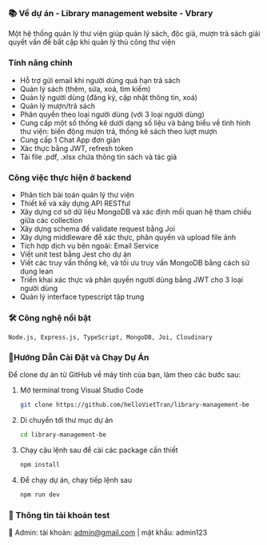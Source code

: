 ### 📚 Về dự án - Library management website - Vbrary

Một hệ thống quản lý thư viện giúp quản lý sách, độc giả, mượn trả sách giải quyết vấn đề bất cập khi quản lý thủ công thư viện

### Tính năng chính
- Hỗ trợ gửi email khi người dùng quá hạn trả sách
- Quản lý sách (thêm, sửa, xoá, tìm kiếm)
- Quản lý người dùng (đăng ký, cập nhật thông tin, xoá)
- Quản lý mượn/trả sách
- Phân quyền theo loại người dùng (với 3 loại người dùng)
- Cung cấp một số thống kê dưới dạng số liệu và bảng biểu về tình hình thư viện: biến động mượn trả, thống kê sách theo lượt mượn
- Cung cấp 1 Chat App đơn giản
- Xác thực bằng JWT, refresh token
- Tải file .pdf, .xlsx chứa thông tin sách và tác giả

### Công việc thực hiện ở backend
- Phân tích bài toán quản lý thư viện
- Thiết kế và xây dựng API RESTful
- Xây dựng cơ sở dữ liệu MongoDB và xác định mối quan hệ tham chiếu giữa các collection
- Xây dựng schema để validate request bằng Joi
- Xây dựng middleware để xác thực, phân quyền và upload file ảnh
- Tích hợp dịch vụ bên ngoài: Email Service
- Viết unit test bằng Jest cho dự án
- Viết các truy vấn thống kê, và tối ưu truy vấn MongoDB bằng cách sử dụng lean
- Triển khai xác thực và phân quyền người dùng bằng JWT cho 3 loại người dùng
- Quản lý interface typescript tập trung

### 🛠️ Công nghệ nổi bật
    Node.js, Express.js, TypeScript, MongoDB, Joi, Cloudinary
    
### 📌Hướng Dẫn Cài Đặt và Chạy Dự Án

Để clone dự án từ GitHub về máy tính của bạn, làm theo các bước sau:

1. Mở terminal trong Visual Studio Code
   ```bash
   git clone https://github.com/helloVietTran/library-management-be
2. Di chuyển tới thư mục dự án
   ```bash
   cd library-management-be

5. Chạy câu lệnh sau để cài các package cần thiết
     ```bash
     npm install
6. Để chạy dự án, chạy tiếp lệnh sau
     ```bash
     npm run dev
     ```
    
### 👤 Thông tin tài khoản test 
📌 Admin: tài khoản: admin@gmail.com | mật khẩu: admin123




   
    
   
   
